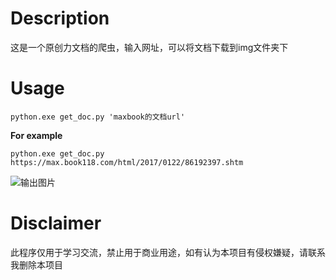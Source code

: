 # Description

这是一个原创力文档的爬虫，输入网址，可以将文档下载到img文件夹下

# Usage
```angular2html
python.exe get_doc.py 'maxbook的文档url'
```

**For example**
```angular2html
python.exe get_doc.py https://max.book118.com/html/2017/0122/86192397.shtm
```

![输出图片](https://bucket.pursuecode.cn/upload/2023/05/2.png)

# Disclaimer
此程序仅用于学习交流，禁止用于商业用途，如有认为本项目有侵权嫌疑，请联系我删除本项目
